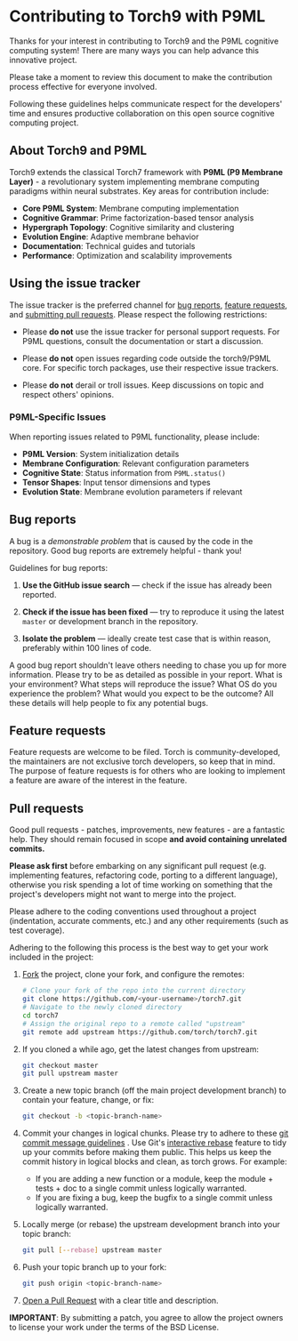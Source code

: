 # Contributing to Torch9 with P9ML

Thanks for your interest in contributing to Torch9 and the P9ML cognitive computing system! There are many ways you can help advance this innovative project.

Please take a moment to review this document to make the contribution process effective for everyone involved.

Following these guidelines helps communicate respect for the developers' time and ensures productive collaboration on this open source cognitive computing project.

## About Torch9 and P9ML

Torch9 extends the classical Torch7 framework with **P9ML (P9 Membrane Layer)** - a revolutionary system implementing membrane computing paradigms within neural substrates. Key areas for contribution include:

- **Core P9ML System**: Membrane computing implementation
- **Cognitive Grammar**: Prime factorization-based tensor analysis
- **Hypergraph Topology**: Cognitive similarity and clustering
- **Evolution Engine**: Adaptive membrane behavior
- **Documentation**: Technical guides and tutorials
- **Performance**: Optimization and scalability improvements


## Using the issue tracker

The issue tracker is the preferred channel for [bug reports](#bugs), [feature requests](#features), and [submitting pull requests](#pull-requests). Please respect the following restrictions:

* Please **do not** use the issue tracker for personal support requests. For P9ML questions, consult the documentation or start a discussion.

* Please **do not** open issues regarding code outside the torch9/P9ML core. For specific torch packages, use their respective issue trackers.

* Please **do not** derail or troll issues. Keep discussions on topic and respect others' opinions.

### P9ML-Specific Issues

When reporting issues related to P9ML functionality, please include:

* **P9ML Version**: System initialization details
* **Membrane Configuration**: Relevant configuration parameters  
* **Cognitive State**: Status information from `P9ML.status()`
* **Tensor Shapes**: Input tensor dimensions and types
* **Evolution State**: Membrane evolution parameters if relevant

<a name="bugs"></a>
## Bug reports

A bug is a _demonstrable problem_ that is caused by the code in the repository.
Good bug reports are extremely helpful - thank you!

Guidelines for bug reports:

1. **Use the GitHub issue search** &mdash; check if the issue has already been
   reported.

2. **Check if the issue has been fixed** &mdash; try to reproduce it using the
   latest `master` or development branch in the repository.

3. **Isolate the problem** &mdash; ideally create test case that is within reason,
   preferably within 100 lines of code.

A good bug report shouldn't leave others needing to chase you up for more
information. Please try to be as detailed as possible in your report. What is
your environment? What steps will reproduce the issue? What OS do you
experience the problem? What would you expect to be the outcome? All these
details will help people to fix any potential bugs.

<a name="features"></a>
## Feature requests

Feature requests are welcome to be filed. Torch is community-developed, 
the maintainers are not exclusive torch developers, so keep that in mind.
The purpose of feature requests is for others who are looking to implement
a feature are aware of the interest in the feature.


<a name="pull-requests"></a>
## Pull requests

Good pull requests - patches, improvements, new features - are a fantastic
help. They should remain focused in scope **and avoid containing unrelated
commits.**

**Please ask first** before embarking on any significant pull request (e.g.
implementing features, refactoring code, porting to a different language),
otherwise you risk spending a lot of time working on something that the
project's developers might not want to merge into the project.

Please adhere to the coding conventions used throughout a project (indentation,
accurate comments, etc.) and any other requirements (such as test coverage).

Adhering to the following this process is the best way to get your work
included in the project:

1. [Fork](https://help.github.com/articles/fork-a-repo) the project, clone your
   fork, and configure the remotes:

   ```bash
   # Clone your fork of the repo into the current directory
   git clone https://github.com/<your-username>/torch7.git
   # Navigate to the newly cloned directory
   cd torch7
   # Assign the original repo to a remote called "upstream"
   git remote add upstream https://github.com/torch/torch7.git
   ```

2. If you cloned a while ago, get the latest changes from upstream:

   ```bash
   git checkout master
   git pull upstream master
   ```

3. Create a new topic branch (off the main project development branch) to
   contain your feature, change, or fix:

   ```bash
   git checkout -b <topic-branch-name>
   ```

4. Commit your changes in logical chunks. Please try to adhere to these [git commit
   message guidelines](http://tbaggery.com/2008/04/19/a-note-about-git-commit-messages.html)
   . Use Git's [interactive rebase](https://help.github.com/articles/about-git-rebase)
   feature to tidy up your commits before making them public. This helps us keep the 
   commit history in logical blocks and clean, as torch grows. 
   For example: 
     - If you are adding a new function or a module, keep the module + tests + doc 
       to a single commit unless logically warranted. 
     - If you are fixing a bug, keep the bugfix to a single commit unless logically warranted.

5. Locally merge (or rebase) the upstream development branch into your topic branch:

   ```bash
   git pull [--rebase] upstream master
   ```

6. Push your topic branch up to your fork:

   ```bash
   git push origin <topic-branch-name>
   ```

7. [Open a Pull Request](https://help.github.com/articles/using-pull-requests/)
    with a clear title and description.

**IMPORTANT**: By submitting a patch, you agree to allow the project owners to
license your work under the terms of the BSD License.
